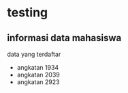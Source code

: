 # testing
informasi data mahasiswa
--
data yang terdaftar
- angkatan 1934
- angkatan 2039
- angkatan 2923

